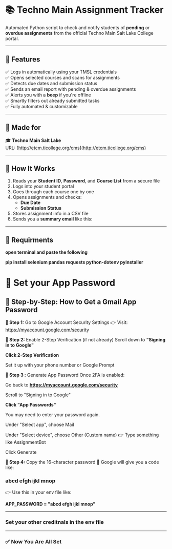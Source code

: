 # 📚 Techno Main Assignment Tracker

Automated Python script to check and notify students of **pending** or **overdue assignments** from the official Techno Main Salt Lake College portal.

---

## 🚀 Features

✅ Logs in automatically using your TMSL credentials  
✅ Opens selected courses and scans for assignments  
✅ Detects due dates and submission status  
✅ Sends an email report with pending & overdue assignments  
✅ Alerts you with a **beep** if you're offline  
✅ Smartly filters out already submitted tasks  
✅ Fully automated & customizable

---

## 🏫 Made for

🎓 **Techno Main Salt Lake**  
URL: [http://etcm.ticollege.org/cms](http://etcm.ticollege.org/cms)

---

## 🔧 How It Works

1. Reads your **Student ID**, **Password**, and **Course List** from a secure file  
2. Logs into your student portal  
3. Goes through each course one by one  
4. Opens assignments and checks:
   - **Due Date**
   - **Submission Status**
5. Stores assignment info in a CSV file  
6. Sends you a **summary email** like this:

---

## 🔧 Requirments 
**open terminal and paste the following**

**pip install selenium pandas requests python-dotenv pyinstaller**


# 🔧 Set your App Password

## 🔐 Step-by-Step: How to Get a Gmail App Password
**🔹 Step 1:** Go to Google Account Security Settings
👉 Visit: https://myaccount.google.com/security

**🔹 Step 2:** Enable 2-Step Verification (if not already)
Scroll down to **"Signing in to Google"**

**Click 2-Step Verification**

Set it up with your phone number or Google Prompt

**🔹 Step 3 :** Generate App Password
Once 2FA is enabled:

Go back to **https://myaccount.google.com/security**

Scroll to "Signing in to Google"

**Click "App Passwords"**

You may need to enter your password again.

Under "Select app", choose Mail

Under "Select device", choose Other (Custom name)
👉 Type something like AssignmentBot

Click Generate

**🔹 Step 4:** Copy the 16-character password
🔑 Google will give you a code like:

### abcd efgh ijkl mnop
👉 Use this in your env file like:

**APP_PASSWORD = "abcd efgh ijkl mnop"**

---
### Set your other creditnals in the env file 
---
### ✅ Now You Are All Set 

